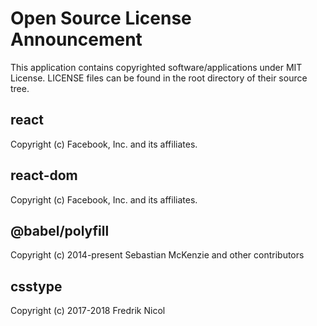 # Open Source License Announcement

This application contains copyrighted software/applications under MIT License.
LICENSE files can be found in the root directory of their source tree.

## react
Copyright (c) Facebook, Inc. and its affiliates.

## react-dom
Copyright (c) Facebook, Inc. and its affiliates.

## @babel/polyfill
Copyright (c) 2014-present Sebastian McKenzie and other contributors

## csstype
Copyright (c) 2017-2018 Fredrik Nicol

